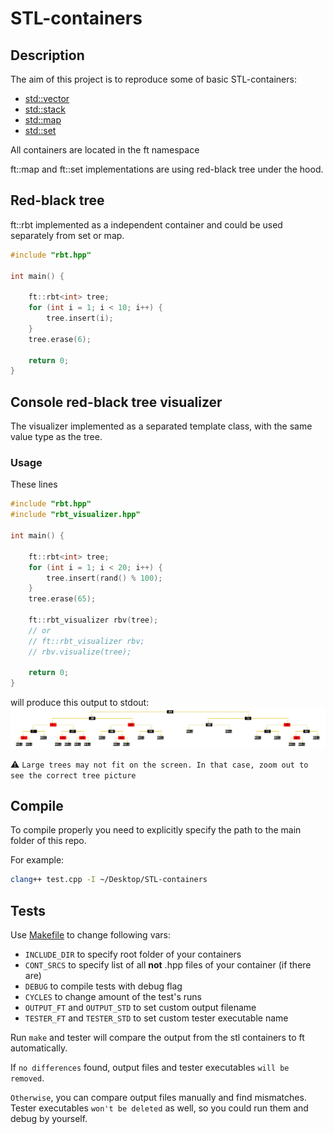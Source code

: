 # STL-containers

## Description

The aim of this project is to reproduce some of basic STL-containers:
- [std::vector](http://www.cplusplus.com/reference/vector/vector)
- [std::stack](http://www.cplusplus.com/reference/stack/stack)
- [std::map](http://www.cplusplus.com/reference/map/map)
- [std::set](http://www.cplusplus.com/reference/set/set)

All containers are located in the ft namespace

ft::map and ft::set implementations are using red-black tree under the hood.

## Red-black tree
ft::rbt implemented as a independent container and could be used separately from set or map.
```c++
#include "rbt.hpp"

int main() {

    ft::rbt<int> tree;
    for (int i = 1; i < 10; i++) {
        tree.insert(i);
    }
    tree.erase(6);

    return 0;
}
```

## Console red-black tree visualizer

The visualizer implemented as a separated template class, with the same value type as the tree.

### Usage

These lines

```c++
#include "rbt.hpp"
#include "rbt_visualizer.hpp"

int main() {

    ft::rbt<int> tree;
    for (int i = 1; i < 20; i++) {
        tree.insert(rand() % 100);
    }
    tree.erase(65);

    ft::rbt_visualizer rbv(tree);
    // or
    // ft::rbt_visualizer rbv;
    // rbv.visualize(tree);
    
    return 0;
}
```

will produce this output to stdout: <br>
<img src="./screenshots/visualize.png" width=2000px />

:warning: `Large trees may not fit on the screen. In that case, zoom out to see the correct tree picture`

## Compile

To compile properly you need to explicitly specify the path to the main folder of this repo.

For example:
```bash
clang++ test.cpp -I ~/Desktop/STL-containers
```

## Tests

Use [Makefile](https://github.com/mhufflep/STL-containers/blob/main/Makefile) to change following vars:
* `INCLUDE_DIR` to specify root folder of your containers
* `CONT_SRCS` to specify list of all **not** .hpp files of your container (if there are)
* `DEBUG`  to compile tests with debug flag
* `CYCLES` to change amount of the test's runs
* `OUTPUT_FT` and `OUTPUT_STD` to set custom output filename
* `TESTER_FT` and `TESTER_STD` to set custom tester executable name

Run `make` and tester will compare the output from the stl containers to ft automatically.

If `no differences` found, output files and tester executables `will be removed`.

`Otherwise`, you can compare output files manually and find mismatches. Tester executables `won't be deleted` as well, so you could run them and debug by yourself.


